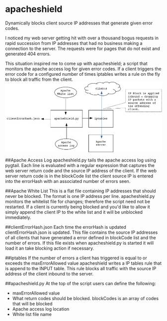# apacheshield
Dynamically blocks client source IP addresses that generate given error codes.

I noticed my web server getting hit with over a thousand bogus requests in rapid succession from IP addresses that had no business making a connection to the server.  The requests were for pages that do not exist and generated 404 errors.

This situation inspired me to come up with apacheshield; a script that monitors the apache access log for given error codes.  If a client triggers the error code for a configured number of times iptables writes a rule on the fly to block all traffic from the client.  
![alt tag](https://github.com/netdsg/apacheshield/blob/master/apacheshield_line_drawing.png)

##Apache Access Log
apacheshield.py tails the apache access log using pygtail.  Each line is evaluated with a regular expression that captures the web server return code and the source IP address of the client.  If the web server return code is in the blockCode list the client source IP is entered into the errorHash with an associated number of errors seen.  

##Apache White List
This is a flat file containing IP addresses that should never be blocked.  The format is one IP address per line.  apacheshield.py monitors the whitelist file for changes; therefore the script need not be restarted.  If a client is currently being blocked and you'd like to allow it simply append the client IP to the white list and it will be unblocked immediately.  

##clientErrorHash.json
Each time the errorHash is updated clientErrorHash.json is updated.  This file contains the source IP addresses of all clients that have generated a error defined in blockCode list and the number of errors.  If this file exists when apacheshield.py is started it will load it an take blocking action if necessary.

##iptables
If the number of errors a client has triggered is equal to or exceeds the maxErrorAllowed value apacheshield writes a IP tables rule that is append to the INPUT table.  This rule blocks all traffic with the source IP address of the client inbound to the server. 

##apacheshield.py
At the top of the script users can define the following:
- maxErrorAllowed value
- What return codes should be blocked.  blockCodes is an array of codes that will be blocked
- Apache access log location
- White list file name
